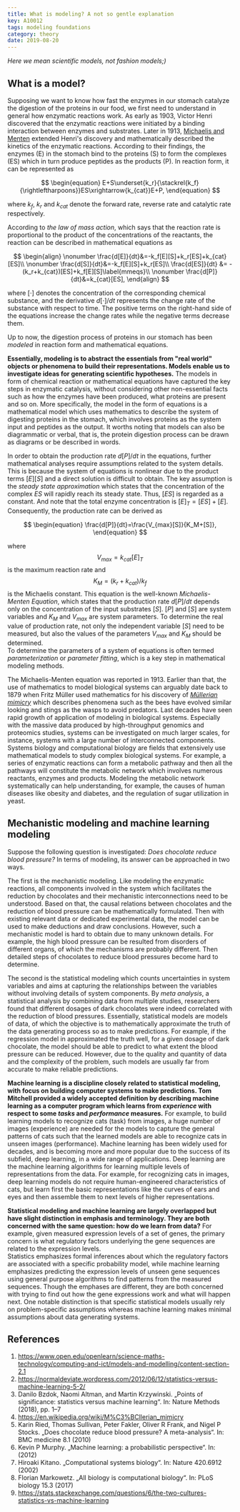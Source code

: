 ```yaml
---
title: What is modeling? A not so gentle explanation
key: A10012
tags: modeling foundations
category: theory
date: 2019-08-20
---
```

*Here we mean scientific models, not fashion models;)*
## What is a model? 
Supposing we want to know how fast the enzymes in our stomach catalyze the digestion of the proteins in our food, we first need to understand in general how enzymatic reactions work.
As early as 1903, Victor Henri discovered that the enzymatic reactions were initiated by a binding interaction between enzymes and substrates.
Later in 1913, [Michaelis and Menten](https://en.wikipedia.org/wiki/Michaelis%E2%80%93Menten_kinetics) extended Henri's discovery and mathematically described the kinetics of the enzymatic reactions. 
According to their findings, the enzymes (E) in the stomach bind to the proteins (S) to form the complexes (ES) which in turn produce peptides as the products (P). 
In reaction form, it can be represented as 

$$
\begin{equation}
	E+S\underset{k_r}{\stackrel{k_f}{\rightleftharpoons}}ES\xrightarrow{k_{cat}}E+P,
\end{equation}
$$

where $k_f$, $k_r$ and $k_{cat}$ denote the forward rate, reverse rate and catalytic rate respectively. 

According to *the law of mass action*, which says that the reaction rate is proportional to the product of the concentrations of the reactants, the reaction can be described in mathematical equations as

$$
\begin{align}
\nonumber	\frac{d[E]}{dt}&=-k_f[E][S]+k_r[ES]+k_{cat}[ES]\\
\nonumber	\frac{d[S]}{dt}&=-k_f[E][S]+k_r[ES]\\
	\frac{d[ES]}{dt} &= -(k_r+k_{cat})[ES]+k_f[E][S]\label{mmeqs}\\
	\nonumber \frac{d[P]}{dt}&=k_{cat}[ES], 
\end{align}
$$

where $[\cdot]$ denotes the concentration of the corresponding chemical substance, and the derivative $d[\cdot]/dt$ represents the change rate of the substance with respect to time. 
The positive terms on the right-hand side of the equations increase the change rates while the negative terms decrease them.  

Up to now, the digestion process of proteins in our stomach has been *modeled* in reaction form and mathematical equations. 

**Essentially, modeling is to abstract the essentials from "real world" objects or phenomena to build their representations.
Models enable us to investigate ideas for generating scientific hypotheses.**
The models in form of chemical reaction or mathematical equations have captured the key steps in enzymatic catalysis, without considering other non-essential facts such as how the enzymes have been produced, what proteins are present and so on. 
More specifically, the model in the form of equations is a mathematical model which uses mathematics to describe the system of digesting proteins in the stomach, which involves proteins as the system input and peptides as the output. 
It worths noting that models can also be diagrammatic or verbal, that is, the protein digestion process can be drawn as diagrams or be described in words. 

In order to obtain the production rate $d[P]/dt$ in the equations, further mathematical analyses require assumptions related to the system details. 
This is because the system of equations is nonlinear due to the product terms $[E][S]$ and a direct solution is difficult to obtain. 
The key assumption is the *steady state approximation* which states that the concentration of the complex $ES$ will rapidly reach its steady state. 
Thus, $[ES]$ is regarded as a constant. 
And note that the total enzyme concentration is $[E]_{T}=[ES]+[E]$.
Consequently, the production rate can be derived as 

$$
\begin{equation}
	\frac{d[P]}{dt}=\frac{V_{max}[S]}{K_M+[S]},
\end{equation}
$$

where $$V_{max}=k_{cat}[E]_{T}$$ is the maximum reaction rate and $$K_M=(k_r+k_{cat})/k_f$$ is the Michaelis constant. 
This equation is the well-known *Michaelis-Menten Equation*, which states that the production rate $d[P]/dt$ depends only on the concentration of the input substrates $[S]$.
$[P]$ and $[S]$ are system variables and $K_M$ and $V_{max}$ are system parameters.
To determine the real value of production rate, not only the independent variable $[S]$ need to be measured, but also the values of the parameters $V_{max}$ and $K_M$ should be determined.   
To determine the parameters of a system of equations is often termed *parameterization* or *parameter fitting*, which is a key step in mathematical modeling methods. 

The Michaelis-Menten equation was reported in 1913. Earlier than that, the use of mathematics to model biological systems can arguably date back to 1879 when Fritz Müller used mathematics for his discovery of [*Müllerian mimicry*]() which describes phenomena such as the bees have evolved similar looking and stings as the wasps to avoid predators.
Last decades have seen rapid growth of application of modeling in biological systems. 
Especially with the massive data produced by high-throughput genomics and proteomics studies, systems can be investigated on much larger scales, for instance, systems with a large number of interconnected components. 
Systems biology and computational biology are fields that extensively use mathematical models to study complex biological systems. 
For example, a series of enzymatic reactions can form a metabolic pathway and then all the pathways will constitute the metabolic network which involves numerous reactants, enzymes and products. 
Modeling the metabolic network systematically can help understanding, for example, the causes of human diseases like obesity and diabetes, and the regulation of sugar utilization in yeast. 

## Mechanistic modeling and machine learning modeling

Suppose the following question is investigated: *Does chocolate reduce blood pressure?*
In terms of modeling, its answer can be approached in two ways. 

The first is the mechanistic modeling. 
Like modeling the enzymatic reactions, all components involved in the system which facilitates the reduction by chocolates and their mechanistic interconnections need to be understood. 
Based on that, the causal relations between chocolates and the reduction of blood pressure can be mathematically formulated. 
Then with existing relevant data or dedicated experimental data, the model can be used to make deductions and draw conclusions. 
However, such a mechanistic model is hard to obtain due to many unknown details. 
For example, the high blood pressure can be resulted from disorders of different organs, of which the mechanisms are probably different. 
Then detailed steps of chocolates to reduce blood pressures become hard to determine. 

The second is the statistical modeling which counts uncertainties in system variables and aims at capturing the relationships between the variables without involving details of system components. 
By *meta analysis*, a statistical analysis by combining data from multiple studies, researchers found that different dosages of dark chocolates were indeed correlated with the reduction of blood pressures. 
Essentially, statistical models are models of data, of which the objective is to mathematically approximate the truth of the data generating process so as to make predictions.
For example, if the regression model in approximated the truth well, for a given dosage of dark chocolate, the model should be able to predict to what extent the blood pressure can be reduced. 
However, due to the quality and quantity of data and the complexity of the problem, such models are usually far from accurate to make reliable predictions. 

**Machine learning is a discipline closely related to statistical modeling, with focus on building computer systems to make predictions. 
Tom Mitchell provided a widely accepted definition by describing machine learning as a computer program which learns from *experience* with respect to some *tasks* and *performance* measures.** 
For example, to build learning models to recognize cats (task) from images, a huge number of images (experience) are needed for the models to capture the general patterns of cats such that the learned models are able to recognize cats in unseen images (performance). 
Machine learning has been widely used for decades, and is becoming more and more popular due to the success of its subfield, deep learning, in a wide range of applications.
Deep learning are the machine learning algorithms for learning multiple levels of representations from the data. 
For example, for recognizing cats in images, deep learning models do not require human-engineered characteristics of cats, but learn first the basic representations like the curves of ears and eyes and then assemble them to next levels of higher representations. 

**Statistical modeling and machine learning are largely overlapped but have slight distinction in emphasis and terminology.
They are both concerned with the same question: how do we learn from data?**
For example, given measured expression levels of a set of genes, the primary concern is what regulatory factors underlying the gene sequences are related to the expression levels.  
Statistics emphasizes formal inferences about which the regulatory factors are associated with a specific probability model, while machine learning emphasizes predicting the expression levels of unseen gene sequences using general purpose algorithms to find patterns from the measured sequences. 
Though the emphases are different, they are both concerned with trying to find out how the gene expressions work and what will happen next. 
One notable distinction is that specific statistical models usually rely on problem-specific assumptions whereas machine learning makes minimal assumptions about data generating systems. 

## References

1. https://www.open.edu/openlearn/science-maths-technology/computing-and-ict/models-and-modelling/content-section-2.1 
2. https://normaldeviate.wordpress.com/2012/06/12/statistics-versus-machine-learning-5-2/
3. Danilo Bzdok, Naomi Altman, and Martin Krzywinski. „Points of significance: statistics versus machine learning“. In: Nature Methods (2018), pp. 1–7
4. https://en.wikipedia.org/wiki/M%C3%BCllerian_mimicry
5. Karin Ried, Thomas Sullivan, Peter Fakler, Oliver R Frank, and Nigel P Stocks. „Does chocolate reduce blood pressure? A meta-analysis“. In: BMC medicine 8.1 (2010)
6. Kevin P Murphy. „Machine learning: a probabilistic perspective“. In: (2012)
7. Hiroaki Kitano. „Computational systems biology“. In: Nature 420.6912 (2002)
8. Florian Markowetz. „All biology is computational biology“. In: PLoS biology 15.3 (2017)
9. https://stats.stackexchange.com/questions/6/the-two-cultures-statistics-vs-machine-learning
